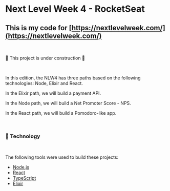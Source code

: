 # Next Level Week 4 - RocketSeat

## This is my code for [https://nextlevelweek.com/](https://nextlevelweek.com/)

<br>

:construction: This project is under construction :construction:

<br>

In this edition, the NLW4 has three paths based on the following technologies: Node, Elixir and React.

In the Elixir path, we will build a payment API.

In the Node path, we will build a Net Promoter Score - NPS.

In the React path, we will build a Pomodoro-like app.

<br>

### :hammer: Technology

<br>

The following tools were used to build these projects:

- [Node.js](https://nodejs.org/en/)
- [React](https://pt-br.reactjs.org/)
- [TypeScript](https://www.typescriptlang.org/)
- [Elixir](https://elixir-lang.org/)
